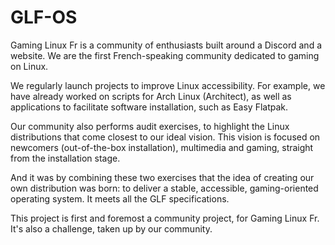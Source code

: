 
# GLF-OS

Gaming Linux Fr is a community of enthusiasts built around a Discord and a website.
We are the first French-speaking community dedicated to gaming on Linux.

We regularly launch projects to improve Linux accessibility. For example, we have already worked on scripts for Arch Linux (Architect), as well as applications to facilitate software installation, such as Easy Flatpak.

Our community also performs audit exercises, to highlight the Linux distributions that come closest to our ideal vision. This vision is focused on newcomers (out-of-the-box installation), multimedia and gaming, straight from the installation stage.

And it was by combining these two exercises that the idea of creating our own distribution was born: to deliver a stable, accessible, gaming-oriented operating system. It meets all the GLF specifications.

This project is first and foremost a community project, for Gaming Linux Fr. It's also a challenge, taken up by our community.
